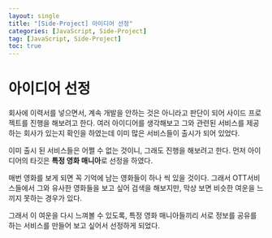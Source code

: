 ```yaml
---
layout: single
title: "[Side-Project] 아이디어 선정"
categories: [JavaScript, Side-Project]
tag: [JavaScript, Side-Project]
toc: true
---
```


# 아이디어 선정

회사에 이력서를 넣으면서, 계속 개발을 안하는 것은 아니라고 판단이 되어 사이드 프로젝트를 진행을 해보려고 한다. 여러 아이디어를 생각해보고 그와 관련된 서비스를 제공하는 회사가 있는지 확인을 하였는데 이미 많은 서비스들이 출시가 되어 있었다.

이미 출시 된 서비스들은 어쩔 수 없는 것이니, 그래도 진행을 해보려고 한다.
먼저 아이디어의 타깃은 **특정 영화 매니아**로 선정을 하였다.

매번 영화를 보게 되면 꼭 기억에 남는 영화들이 하나 씩 있을 것이다. 그래서 OTT서비스들에서 그와 유사한 영화들을 보고 싶어 검색을 해보지만, 막상 보면 비슷한 여운을 느끼지 못하는 경우가 있다.

그래서 이 여운을 다시 느껴볼 수 있도록, 특정 영화 매니아들끼리 서로 정보를 공유를 하는 서비스를 만들어 보고 싶어서 선정하게 되었다.
